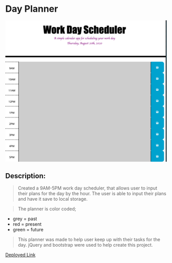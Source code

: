 # Day Planner

![screenshot of complete day planner](./assets/ss1.png)

## Description:

> Created a 9AM-5PM work day scheduler, that allows user to input their plans for the day by the hour. The user is able to input their plans and have it save to local storage. 

> The planner is color coded; 
   - grey = past
   - red = present
   - green = future

> This planner was made to help user keep up with their tasks for the day. jQuery and bootstrap were used to help create this project.


[Deployed Link](https://kmarzi.github.io/day-planner/.)